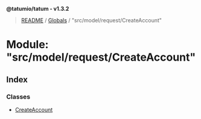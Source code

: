 **@tatumio/tatum - v1.3.2**

> [README](../README.md) / [Globals](../globals.md) / "src/model/request/CreateAccount"

# Module: "src/model/request/CreateAccount"

## Index

### Classes

* [CreateAccount](../classes/_src_model_request_createaccount_.createaccount.md)
